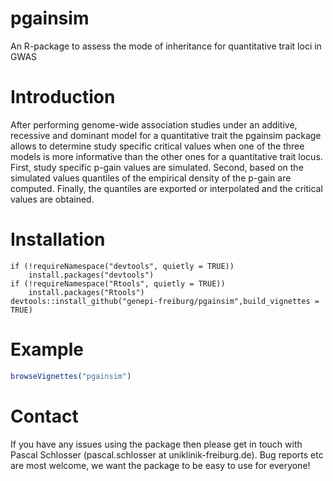# pgainsim
An R-package to assess the mode of inheritance for quantitative trait loci in GWAS

# Introduction

After performing genome-wide association studies under an additive, recessive and
dominant model for a quantitative trait the pgainsim package allows 
to determine study specific critical values when one of the three models
is more informative than the other ones for a quantitative trait locus.
First, study specific p-gain values are simulated. Second, based on the
simulated values quantiles of the empirical density of the p-gain are computed.
Finally, the quantiles are exported or interpolated and the critical values are obtained.

# Installation
```
if (!requireNamespace("devtools", quietly = TRUE))
    install.packages("devtools")
if (!requireNamespace("Rtools", quietly = TRUE))
    install.packages("Rtools")
devtools::install_github("genepi-freiburg/pgainsim",build_vignettes = TRUE)
```

# Example
```R
browseVignettes("pgainsim")
```

# Contact
If you have any issues using the package then please get in touch with Pascal Schlosser (pascal.schlosser at uniklinik-freiburg.de).
Bug reports etc are most welcome, we want the package to be easy to use for everyone!